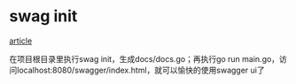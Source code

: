 # swag init

[article](https://www.cnblogs.com/gao88/p/9824184.html)

在项目根目录里执行swag init，生成docs/docs.go；再执行go run main.go，访问localhost:8080/swagger/index.html，就可以愉快的使用swagger ui了
